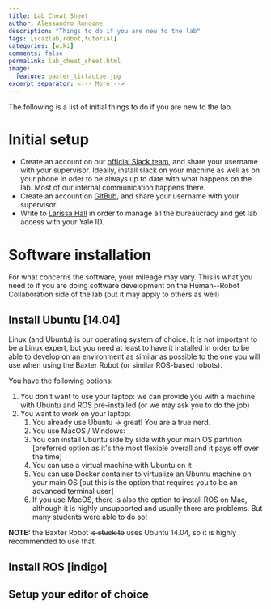 ```yaml
---
title: Lab Cheat Sheet
author: Alessandro Roncone
description: "Things to do if you are new to the lab"
tags: [scazlab,robot,tutorial]
categories: [wiki]
comments: false
permalink: lab_cheat_sheet.html
image:
  feature: baxter_tictactoe.jpg
excerpt_separator: <!-- More -->
---
```


The following is a list of initial things to do if you are new to the lab.

<!-- More -->

# Initial setup

 * Create an account on our [official Slack team](scazlab.slack.com), and share your username with your supervisor. Ideally, install slack on your machine as well as on your phone in oder to be always up to date with what happens on the lab. Most of our internal communication happens there.
 * Create an account on [GitBub](github.com), and share your username with your supervisor.
 * Write to [Larissa Hall](http://scazlab.yale.edu/people/larissa-hall) in order to manage all the bureaucracy and get lab access with your Yale ID.

# Software installation

For what concerns the software, your mileage may vary. This is what you need to if you are doing software development on the Human--Robot Collaboration side of the lab (but it may apply to others as well)

## Install Ubuntu [14.04]

Linux (and Ubuntu) is our operating system of choice. It is not important to be a Linux expert, but you need at least to have it installed in order to be able to develop on an environment as similar as possible to the one you will use when using the Baxter Robot (or similar ROS-based robots).

You have the following options:

 1. You don't want to use your laptop: we can provide you with a machine with Ubuntu and ROS pre-installed (or we may ask you to do the job)
 2. You want to work on your laptop:
    1. You already use Ubuntu → great! You are a true nerd.
    2. You use MacOS / Windows:
      1. You can install Ubuntu side by side with your main OS partition [preferred option as it's the most flexible overall and it pays off over the time]
      2. You can use a virtual machine with Ubuntu on it
      3. You can use Docker container to virtualize an Ubuntu machine on your main OS [but this is the option that requires you to be an advanced terminal user]
      4. If you use MacOS, there is also the option to install ROS on Mac, although it is highly unsupported and usually there are problems. But many students were able to do so!

**NOTE:** the Baxter Robot ~~is stuck to~~ uses Ubuntu 14.04, so it is highly recommended to use that.

## Install ROS [indigo]

## Setup your editor of choice
